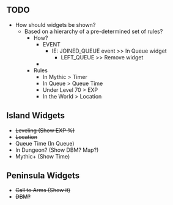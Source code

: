 
## TODO
- How should widgets be shown?
    - Based on a hierarchy of a pre-determined set of rules?
        - How?
            - EVENT
                - IE: JOINED_QUEUE event >> In Queue widget
                    - LEFT_QUEUE >> Remove widget
            - 
        - Rules
            - In Mythic > Timer
            - In Queue > Queue Time
            - Under Level 70 > EXP
            - In the World > Location

## Island Widgets
- ~~Leveling (Show EXP %)~~
- ~~Location~~
- Queue Time (In Queue)
- In Dungeon? (Show DBM? Map?)
- Mythic+ (Show Time)

## Peninsula Widgets
- ~~Call to Arms (Show it)~~
- ~~DBM?~~